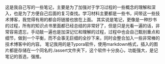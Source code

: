这是我自己写的一些笔记，主要是为了加强对于学习过程的一些概念的理解和深入，也是为了方便自己后面的复习查找。学习材料主要都是一些书，间带这一些技术博客，我觉得有用的都会将链接也放在上面。
其实说是笔记，更像是一种抄书的过程，所有的知识点书里面都已经总结的非常好了，但是只是光看一遍的话，非常容易遗忘，手动敲一遍也是加深记忆和理解的过程，过程中也会自己甄别重点和细节，做到一个平衡，而不会事无巨细的全抄下来，同时会整合加入一些非常棒的技术博客中的内容。
笔记我用的是Typora软件，使用markdown格式，插入的图片都是存储在一个同名的./assert文件夹下，这个软件十分良心，功能强大，是记笔记的首选，强推。
